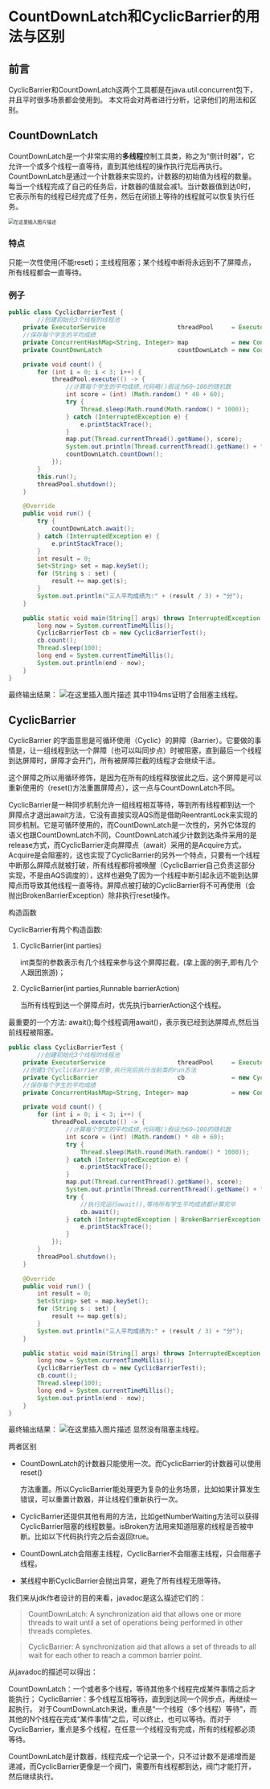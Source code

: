 # CountDownLatch和CyclicBarrier的用法与区别

## 前言

CyclicBarrier和CountDownLatch这两个工具都是在java.util.concurrent包下，并且平时很多场景都会使用到。
本文将会对两者进行分析，记录他们的用法和区别。

## CountDownLatch

CountDownLatch是一个非常实用的**多线程**控制工具类，称之为“倒计时器”，它允许一个或多个线程一直等待，直到其他线程的操作执行完后再执行。
CountDownLatch是通过一个计数器来实现的，计数器的初始值为线程的数量。每当一个线程完成了自己的任务后，计数器的值就会减1。当计数器值到达0时，它表示所有的线程已经完成了任务，然后在闭锁上等待的线程就可以恢复执行任务。

<img src="image/watermark,type_ZmFuZ3poZW5naGVpdGk,shadow_10,text_aHR0cHM6Ly9ibG9nLmNzZG4ubmV0L3p5enp4eWNq,size_16,color_FFFFFF,t_70-20221026172503152.png" alt="在这里插入图片描述" style="zoom:67%;" />

### 特点

只能一次性使用(不能reset)；主线程阻塞；某个线程中断将永远到不了屏障点，所有线程都会一直等待。

### 例子

```java
public class CyclicBarrierTest {
 		//创建初始化3个线程的线程池
    private ExecutorService                    threadPool     = Executors.newFixedThreadPool(3);
    //保存每个学生的平均成绩
    private ConcurrentHashMap<String, Integer> map            = new ConcurrentHashMap<>();
    private CountDownLatch                     countDownLatch = new CountDownLatch(3);

    private void count() {
        for (int i = 0; i < 3; i++) {
            threadPool.execute(() -> {
                //计算每个学生的平均成绩,代码略()假设为60~100的随机数
                int score = (int) (Math.random() * 40 + 60);
                try {
                    Thread.sleep(Math.round(Math.random() * 1000));
                } catch (InterruptedException e) {
                    e.printStackTrace();
                }
                map.put(Thread.currentThread().getName(), score);
                System.out.println(Thread.currentThread().getName() + "同学的平均成绩为" + score);
                countDownLatch.countDown();
            });
        }
        this.run();
        threadPool.shutdown();
    }

    @Override
    public void run() {
        try {
            countDownLatch.await();
        } catch (InterruptedException e) {
            e.printStackTrace();
        }
        int result = 0;
        Set<String> set = map.keySet();
        for (String s : set) {
            result += map.get(s);
        }
        System.out.println("三人平均成绩为:" + (result / 3) + "分");
    }

    public static void main(String[] args) throws InterruptedException {
        long now = System.currentTimeMillis();
        CyclicBarrierTest cb = new CyclicBarrierTest();
        cb.count();
        Thread.sleep(100);
        long end = System.currentTimeMillis();
        System.out.println(end - now);
    }
}
```

最终输出结果：
![在这里插入图片描述](image/watermark,type_ZmFuZ3poZW5naGVpdGk,shadow_10,text_aHR0cHM6Ly9ibG9nLmNzZG4ubmV0L3p5enp4eWNq,size_16,color_FFFFFF,t_70-20221026172641896.png)
其中1194ms证明了会阻塞主线程。

## CyclicBarrier

CyclicBarrier 的字面意思是可循环使用（Cyclic）的屏障（Barrier）。它要做的事情是，让一组线程到达一个屏障（也可以叫同步点）时被阻塞，直到最后一个线程到达屏障时，屏障才会开门，所有被屏障拦截的线程才会继续干活。

这个屏障之所以用循环修饰，是因为在所有的线程释放彼此之后，这个屏障是可以重新使用的（reset()方法重置屏障点），这一点与CountDownLatch不同。

CyclicBarrier是一种同步机制允许一组线程相互等待，等到所有线程都到达一个屏障点才退出await方法，它没有直接实现AQS而是借助ReentrantLock来实现的同步机制。它是可循环使用的，而CountDownLatch是一次性的，另外它体现的语义也跟CountDownLatch不同，CountDownLatch减少计数到达条件采用的是release方式，而CyclicBarrier走向屏障点（await）采用的是Acquire方式，Acquire是会阻塞的，这也实现了CyclicBarrier的另外一个特点，只要有一个线程中断那么屏障点就被打破，所有线程都将被唤醒（CyclicBarrier自己负责这部分实现，不是由AQS调度的），这样也避免了因为一个线程中断引起永远不能到达屏障点而导致其他线程一直等待。屏障点被打破的CyclicBarrier将不可再使用（会抛出BrokenBarrierException）除非执行reset操作。


构造函数

CyclicBarrier有两个构造函数:

1. CyclicBarrier(int parties)

   int类型的参数表示有几个线程来参与这个屏障拦截，(拿上面的例子,即有几个人跟团旅游)；

2. CyclicBarrier(int parties,Runnable barrierAction)

   当所有线程到达一个屏障点时，优先执行barrierAction这个线程。

最重要的一个方法:
await();每个线程调用await()，表示我已经到达屏障点,然后当前线程被阻塞。

```java
public class CyclicBarrierTest {		
		//创建初始化3个线程的线程池
    private ExecutorService                    threadPool     = Executors.newFixedThreadPool(3);
    //创建3个CyclicBarrier对象,执行完后执行当前类的run方法
    private CyclicBarrier                      cb             = new CyclicBarrier(3, this);
    //保存每个学生的平均成绩
    private ConcurrentHashMap<String, Integer> map            = new ConcurrentHashMap<>();

    private void count() {
        for (int i = 0; i < 3; i++) {
            threadPool.execute(() -> {
                //计算每个学生的平均成绩,代码略()假设为60~100的随机数
                int score = (int) (Math.random() * 40 + 60);
                try {
                    Thread.sleep(Math.round(Math.random() * 1000));
                } catch (InterruptedException e) {
                    e.printStackTrace();
                }
                map.put(Thread.currentThread().getName(), score);
                System.out.println(Thread.currentThread().getName() + "同学的平均成绩为" + score);
                try {
                    //执行完运行await(),等待所有学生平均成绩都计算完毕
                    cb.await();
                } catch (InterruptedException | BrokenBarrierException e) {
                    e.printStackTrace();
                }
            });
        }
        threadPool.shutdown();
    }

    @Override
    public void run() {
        int result = 0;
        Set<String> set = map.keySet();
        for (String s : set) {
            result += map.get(s);
        }
        System.out.println("三人平均成绩为:" + (result / 3) + "分");
    }

    public static void main(String[] args) throws InterruptedException {
        long now = System.currentTimeMillis();
        CyclicBarrierTest cb = new CyclicBarrierTest();
        cb.count();
        Thread.sleep(100);
        long end = System.currentTimeMillis();
        System.out.println(end - now);
    }
}
```

最终输出结果：
![在这里插入图片描述](image/watermark,type_ZmFuZ3poZW5naGVpdGk,shadow_10,text_aHR0cHM6Ly9ibG9nLmNzZG4ubmV0L3p5enp4eWNq,size_16,color_FFFFFF,t_70-20221026172817365.png)
显然没有阻塞主线程。

两者区别

- CountDownLatch的计数器只能使用一次。而CyclicBarrier的计数器可以使用reset()

  方法重置。所以CyclicBarrier能处理更为复杂的业务场景，比如如果计算发生错误，可以重置计数器，并让线程们重新执行一次。

- CyclicBarrier还提供其他有用的方法，比如getNumberWaiting方法可以获得CyclicBarrier阻塞的线程数量。isBroken方法用来知道阻塞的线程是否被中断。比如以下代码执行完之后会返回true。

- CountDownLatch会阻塞主线程，CyclicBarrier不会阻塞主线程，只会阻塞子线程。

- 某线程中断CyclicBarrier会抛出异常，避免了所有线程无限等待。

我们来从jdk作者设计的目的来看，javadoc是这么描述它们的：

> CountDownLatch: 
> A synchronization aid that allows one or more threads to wait until a set of operations being performed in other threads completes.

> CyclicBarrier:
> A synchronization aid that allows a set of threads to all wait for each other to reach a common barrier point.

从javadoc的描述可以得出：

CountDownLatch：一个或者多个线程，等待其他多个线程完成某件事情之后才能执行；
CyclicBarrier：多个线程互相等待，直到到达同一个同步点，再继续一起执行。
对于CountDownLatch来说，重点是“一个线程（多个线程）等待”，而其他的N个线程在完成“某件事情”之后，可以终止，也可以等待。而对于CyclicBarrier，重点是多个线程，在任意一个线程没有完成，所有的线程都必须等待。

CountDownLatch是计数器，线程完成一个记录一个，只不过计数不是递增而是递减，而CyclicBarrier更像是一个阀门，需要所有线程都到达，阀门才能打开，然后继续执行。